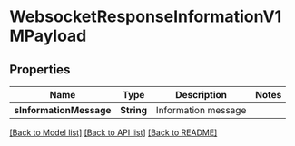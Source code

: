 # WebsocketResponseInformationV1MPayload

## Properties
Name | Type | Description | Notes
------------ | ------------- | ------------- | -------------
**sInformationMessage** | **String** | Information message | 

[[Back to Model list]](../README.md#documentation-for-models) [[Back to API list]](../README.md#documentation-for-api-endpoints) [[Back to README]](../README.md)


